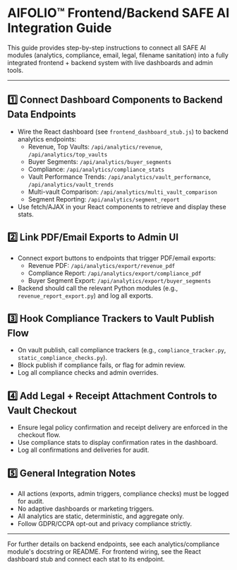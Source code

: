# AIFOLIO™ Frontend/Backend SAFE AI Integration Guide

This guide provides step-by-step instructions to connect all SAFE AI modules (analytics, compliance, email, legal, filename sanitation) into a fully integrated frontend + backend system with live dashboards and admin tools.

---

## 1️⃣ Connect Dashboard Components to Backend Data Endpoints
- Wire the React dashboard (see `frontend_dashboard_stub.js`) to backend analytics endpoints:
  - Revenue, Top Vaults: `/api/analytics/revenue`, `/api/analytics/top_vaults`
  - Buyer Segments: `/api/analytics/buyer_segments`
  - Compliance: `/api/analytics/compliance_stats`
  - Vault Performance Trends: `/api/analytics/vault_performance`, `/api/analytics/vault_trends`
  - Multi-vault Comparison: `/api/analytics/multi_vault_comparison`
  - Segment Reporting: `/api/analytics/segment_report`
- Use fetch/AJAX in your React components to retrieve and display these stats.

## 2️⃣ Link PDF/Email Exports to Admin UI
- Connect export buttons to endpoints that trigger PDF/email exports:
  - Revenue PDF: `/api/analytics/export/revenue_pdf`
  - Compliance Report: `/api/analytics/export/compliance_pdf`
  - Buyer Segment Export: `/api/analytics/export/buyer_segments`
- Backend should call the relevant Python modules (e.g., `revenue_report_export.py`) and log all exports.

## 3️⃣ Hook Compliance Trackers to Vault Publish Flow
- On vault publish, call compliance trackers (e.g., `compliance_tracker.py`, `static_compliance_checks.py`).
- Block publish if compliance fails, or flag for admin review.
- Log all compliance checks and admin overrides.

## 4️⃣ Add Legal + Receipt Attachment Controls to Vault Checkout
- Ensure legal policy confirmation and receipt delivery are enforced in the checkout flow.
- Use compliance stats to display confirmation rates in the dashboard.
- Log all confirmations and deliveries for audit.

## 5️⃣ General Integration Notes
- All actions (exports, admin triggers, compliance checks) must be logged for audit.
- No adaptive dashboards or marketing triggers.
- All analytics are static, deterministic, and aggregate only.
- Follow GDPR/CCPA opt-out and privacy compliance strictly.

---

For further details on backend endpoints, see each analytics/compliance module's docstring or README. For frontend wiring, see the React dashboard stub and connect each stat to its endpoint.
